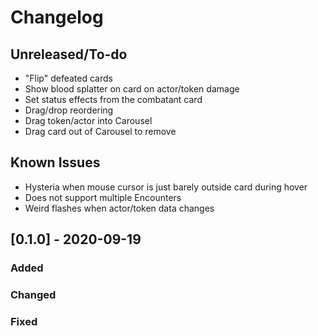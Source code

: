 # Changelog

## Unreleased/To-do
- "Flip" defeated cards
- Show blood splatter on card on actor/token damage
- Set status effects from the combatant card
- Drag/drop reordering
- Drag token/actor into Carousel
- Drag card out of Carousel to remove

## Known Issues
- Hysteria when mouse cursor is just barely outside card during hover
- Does not support multiple Encounters
- Weird flashes when actor/token data changes

## [0.1.0] - 2020-09-19
### Added
### Changed
### Fixed